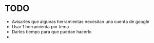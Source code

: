 # TODO

* Avisarles que algunas herramientas necesitan una cuenta de google
* Usar 1 herramienta por tema
* Darles tiempo para que puedan hacerlo
*

